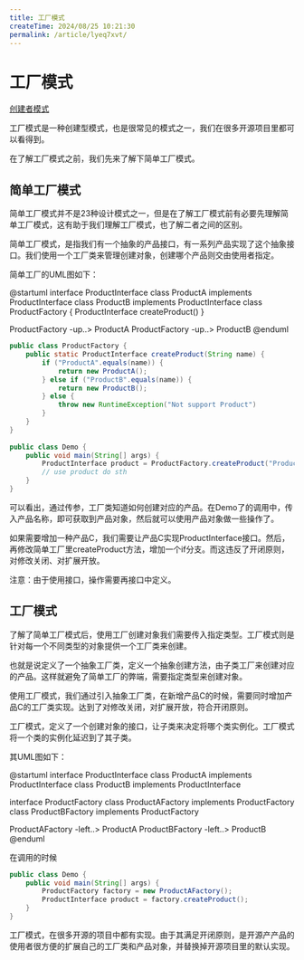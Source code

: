 ```yaml
---
title: 工厂模式
createTime: 2024/08/25 10:21:30
permalink: /article/lyeq7xvt/
---
```

# 工厂模式

[创建者模式][]

工厂模式是一种创建型模式，也是很常见的模式之一，我们在很多开源项目里都可以看得到。

在了解工厂模式之前，我们先来了解下简单工厂模式。

## 简单工厂模式

简单工厂模式并不是23种设计模式之一，但是在了解工厂模式前有必要先理解简单工厂模式，这有助于我们理解工厂模式，也了解二者之间的区别。

简单工厂模式，是指我们有一个抽象的产品接口，有一系列产品实现了这个抽象接口。我们使用一个工厂类来管理创建对象，创建哪个产品则交由使用者指定。

简单工厂的UML图如下：

@startuml
interface ProductInterface
class ProductA implements ProductInterface
class ProductB implements ProductInterface
class ProductFactory {
	ProductInterface createProduct()
}

ProductFactory -up..> ProductA
ProductFactory -up..> ProductB
@enduml

~~~java
public class ProductFactory {
    public static ProductInterface createProduct(String name) {
        if ("ProductA".equals(name)) {
            return new ProductA();
        } else if ("ProductB".equals(name)) {
            return new ProductB();
        } else {
            throw new RuntimeException("Not support Product")
        }
    }
}
 
public class Demo {
    public void main(String[] args) {
        ProductInterface product = ProductFactory.createProduct("ProductA");
        // use product do sth
    }
}
~~~

可以看出，通过传参，工厂类知道如何创建对应的产品。在Demo了的调用中，传入产品名称，即可获取到产品对象，然后就可以使用产品对象做一些操作了。

如果需要增加一种产品C，我们需要让产品C实现ProductInterface接口。然后，再修改简单工厂里createProduct方法，增加一个if分支。而这违反了开闭原则，对修改关闭、对扩展开放。

注意：由于使用接口，操作需要再接口中定义。

## 工厂模式

了解了简单工厂模式后，使用工厂创建对象我们需要传入指定类型。工厂模式则是针对每一个不同类型的对象提供一个工厂类来创建。

也就是说定义了一个抽象工厂类，定义一个抽象创建方法，由子类工厂来创建对应的产品。这样就避免了简单工厂的弊端，需要指定类型来创建对象。

使用工厂模式，我们通过引入抽象工厂类，在新增产品C的时候，需要同时增加产品C的工厂类实现。达到了对修改关闭，对扩展开放，符合开闭原则。

工厂模式，定义了一个创建对象的接口，让子类来决定将哪个类实例化。工厂模式将一个类的实例化延迟到了其子类。

其UML图如下：

@startuml
interface ProductInterface
class ProductA implements ProductInterface
class ProductB implements ProductInterface

interface ProductFactory
class ProductAFactory implements ProductFactory
class ProductBFactory implements ProductFactory

ProductAFactory -left..> ProductA
ProductBFactory -left..> ProductB
@enduml


在调用的时候

~~~java
public class Demo {
    public void main(String[] args) {
        ProductFactory factory = new ProductAFactory();
        ProductInterface product = factory.createProduct();
    }
}
~~~

工厂模式，在很多开源的项目中都有实现。由于其满足开闭原则，是开源产产品的使用者很方便的扩展自己的工厂类和产品对象，并替换掉开源项目里的默认实现。

[创建者模式]: ./readme.md


